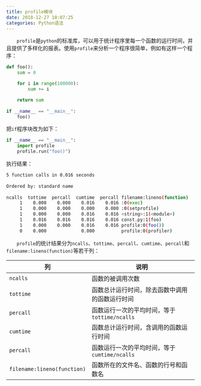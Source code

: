 ```yaml
---
title: profile模块
date: 2018-12-27 18:07:25
categories: Python语法
---
```

&emsp;&emsp;`profile`是`python`的标准库，可以用于统计程序里每一个函数的运行时间，并且提供了多样化的报表。使用`profile`来分析一个程序很简单，例如有这样一个程序：

``` python
def foo():
    sum = 0

    for i in range(100000):
        sum += i

    return sum
​
if __name__ == "__main__":
    foo()
```

把`if`程序块改为如下：

``` python
if __name__ == "__main__":
    import profile
    profile.run("foo()")
```

执行结果：

``` bash
5 function calls in 0.016 seconds
​
Ordered by: standard name
​
ncalls  tottime  percall  cumtime  percall filename:lineno(function)
     1    0.000    0.000    0.016    0.016 :0(exec)
     1    0.000    0.000    0.000    0.000 :0(setprofile)
     1    0.000    0.000    0.016    0.016 <string>:1(<module>)
     1    0.016    0.016    0.016    0.016 const.py:1(foo)
     1    0.000    0.000    0.016    0.016 profile:0(foo())
     0    0.000             0.000          profile:0(profiler)
```

&emsp;&emsp;`profile`的统计结果分为`ncalls`、`tottime`、`percall`、`cumtime`、`percall`和`filename:lineno(function)`等若干列：

列                          | 说明
----------------------------|----
`ncalls`                    | 函数的被调用次数
`tottime`                   | 函数总计运行时间，除去函数中调用的函数运行时间
`percall`                   | 函数运行一次的平均时间，等于`tottime/ncalls`
`cumtime`                   | 函数总计运行时间，含调用的函数运行时间
`percall`                   | 函数运行一次的平均时间，等于`cumtime/ncalls`
`filename:lineno(function)` | 函数所在的文件名、函数的行号和函数名